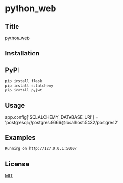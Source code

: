 # python_web
## Title
python_web
## Installation
## PyPI
```bash
pip install flask
pip install sqlalchemy
pip install pyjwt
```
## Usage
app.config['SQLALCHEMY_DATABASE_URI'] = 'postgresql://postgres:9666@localhost:5432/postgres2'
## Examples
```bash
Running on http://127.0.0.1:5000/ 
```
## License
  [MIT](https://choosealicense.com/licenses/mit/)
